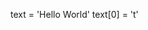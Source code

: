 <!-- Strings are immutable, which means they cannot be changed once created. For example, you might think that the following code changes the value of my_string into the string 'train', but this is not valid: 

Example Code
my_string = 'brain'
my_string[0] = 't'

Confirm that by using the bracket notation to access the first letter in text and try to change it into a character of your choice. You will see the ouput disappear and an error appear.
-->

text = 'Hello World'
text[0] = 't'